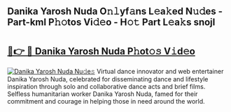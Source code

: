 ## Danika Yarosh Nuda O𝚗𝚕yf𝚊ns L𝚎a𝚔ed N𝚞𝚍es - Part-kmI P𝚑𝚘tos Vi𝚍𝚎o - H𝚘𝚝 Part L𝚎a𝚔s snojI

# <h2><a href="http://kfd23jl.oniu.top/?m=Danika+Yarosh+Nuda">🔗👉 🔴 Danika Yarosh Nuda P𝚑ot𝚘𝚜 V𝚒d𝚎o</a></h2>

[![Danika Yarosh Nuda Nu𝚍e𝚜](https://i.imgur.com/0qMVB7G.gif)](http://kfd23jl.oniu.top/?m=Danika+Yarosh+Nuda)
Virtual dance innovator and web entertainer Danika Yarosh Nuda, celebrated for disseminating dance and lifestyle inspiration through solo and collaborative dance acts and brief films. Selfless humanitarian worker Danika Yarosh Nuda, famed for their commitment and courage in helping those in need around the world.  
